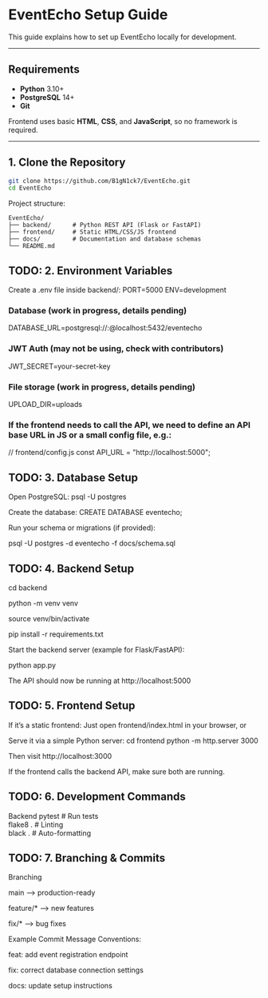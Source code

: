 # EventEcho Setup Guide

This guide explains how to set up EventEcho locally for development.

---

## Requirements

- **Python** 3.10+
- **PostgreSQL** 14+
- **Git**

Frontend uses basic **HTML**, **CSS**, and **JavaScript**, so no framework is required.

---

## 1. Clone the Repository

```bash
git clone https://github.com/B1gN1ck7/EventEcho.git
cd EventEcho
```

Project structure:
```
EventEcho/
├── backend/      # Python REST API (Flask or FastAPI)
├── frontend/     # Static HTML/CSS/JS frontend
├── docs/         # Documentation and database schemas
└── README.md
```

## TODO: 2. Environment Variables

Create a .env file inside backend/:
PORT=5000
ENV=development

### Database (work in progress, details pending)
DATABASE_URL=postgresql://<user>:<password>@localhost:5432/eventecho

### JWT Auth (may not be using, check with contributors)
JWT_SECRET=your-secret-key

### File storage (work in progress, details pending)
UPLOAD_DIR=uploads

### If the frontend needs to call the API, we need to define an API base URL in JS or a small config file, e.g.:
// frontend/config.js
const API_URL = "http://localhost:5000";


## TODO: 3. Database Setup

Open PostgreSQL:
psql -U postgres


Create the database:
CREATE DATABASE eventecho;


Run your schema or migrations (if provided):

psql -U postgres -d eventecho -f docs/schema.sql


## TODO: 4. Backend Setup
cd backend

python -m venv venv

source venv/bin/activate

pip install -r requirements.txt

Start the backend server (example for Flask/FastAPI):

python app.py

The API should now be running at http://localhost:5000

## TODO: 5. Frontend Setup

If it’s a static frontend:
Just open frontend/index.html in your browser, or

Serve it via a simple Python server:
cd frontend
python -m http.server 3000

Then visit http://localhost:3000

If the frontend calls the backend API, make sure both are running.


## TODO: 6. Development Commands

Backend
pytest           # Run tests        \
flake8 .         # Linting          \
black .          # Auto-formatting

## TODO: 7. Branching & Commits

Branching

main --> production-ready

feature/* --> new features

fix/* --> bug fixes

Example Commit Message Conventions:

feat: add event registration endpoint

fix: correct database connection settings

docs: update setup instructions
